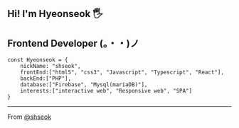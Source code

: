 

## Hi! I'm Hyeonseok 🖐
## Frontend Developer (。・・)ノ

```
const Hyeonseok = {
    nickName: "shseok",
    frontEnd:["html5", "css3", "Javascript", "Typescript", "React"],
    backEnd:["PHP"],
    database:["Firebase", "Mysql(mariaDB)"],
    interests:["interactive web", "Responsive web", "SPA"]
}
```
    
<!-- [![shseok's github stats](https://github-readme-stats.vercel.app/api?username=shseok&count_private=true&show_icons=true)](https://github.com/anuraghazra/github-readme-stats) -->

    
---
From [@shseok](https://github.com/shseok)
